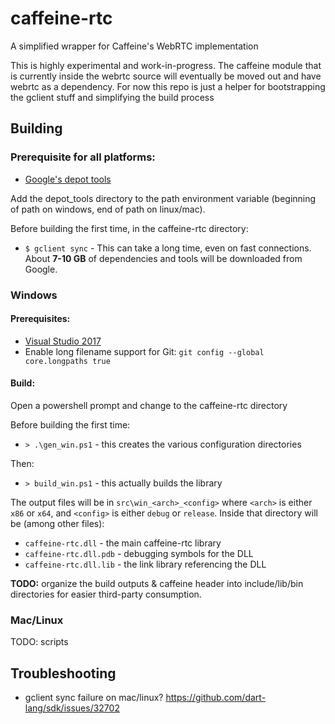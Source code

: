 # caffeine-rtc

A simplified wrapper for Caffeine's WebRTC implementation

This is highly experimental and work-in-progress. The caffeine module that is currently inside the webrtc source will eventually be moved out and have webrtc as a dependency. For now this repo is just a helper for bootstrapping the gclient stuff and simplifying the build process

## Building

### Prerequisite for all platforms:

* [Google's depot tools](https://webrtc.org/native-code/development/prerequisite-sw/)

Add the depot\_tools directory to the path environment variable (beginning of path on windows, end of path on linux/mac).

Before building the first time, in the caffeine-rtc directory:

* `$ gclient sync` - This can take a long time, even on fast connections. About **7-10 GB** of dependencies and tools will be downloaded from Google.

### Windows

#### Prerequisites:

* [Visual Studio 2017](https://visualstudio.microsoft.com/vs/)
* Enable long filename support for Git: `git config --global core.longpaths true`

#### Build:

Open a powershell prompt and change to the caffeine-rtc directory

Before building the first time:

* `> .\gen_win.ps1` - this creates the various configuration directories

Then:

* `> build_win.ps1` - this actually builds the library

The output files will be in `src\win_<arch>_<config>` where `<arch>` is either `x86` or `x64`, and `<config>` is either `debug` or `release`. Inside that directory will be (among other files):

* `caffeine-rtc.dll` - the main caffeine-rtc library
* `caffeine-rtc.dll.pdb` - debugging symbols for the DLL
* `caffeine-rtc.dll.lib` - the link library referencing the DLL

**TODO:** organize the build outputs & caffeine header into include/lib/bin directories for easier third-party consumption.

### Mac/Linux

TODO: scripts

## Troubleshooting

- gclient sync failure on mac/linux? https://github.com/dart-lang/sdk/issues/32702
